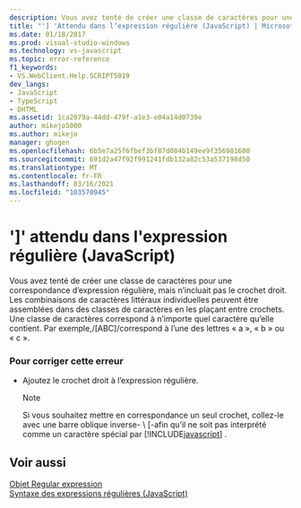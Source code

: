 ```yaml
---
description: Vous avez tenté de créer une classe de caractères pour une correspondance d’expression régulière, mais n’incluait pas le crochet droit.
title: "'] 'Attendu dans l’expression régulière (JavaScript) | Microsoft Docs"
ms.date: 01/18/2017
ms.prod: visual-studio-windows
ms.technology: vs-javascript
ms.topic: error-reference
f1_keywords:
- VS.WebClient.Help.SCRIPT5019
dev_langs:
- JavaScript
- TypeScript
- DHTML
ms.assetid: 1ca2079a-44dd-479f-a1e3-e04a14d0739e
author: mikejo5000
ms.author: mikejo
manager: ghogen
ms.openlocfilehash: 6b5e7a25f6fbef3bf87d084b149ee9f356981600
ms.sourcegitcommit: 691d2a47f92f991241fdb132a82c53a537198d50
ms.translationtype: MT
ms.contentlocale: fr-FR
ms.lasthandoff: 03/16/2021
ms.locfileid: "103570945"
---
```

# <a name="expected--in-regular-expression-javascript"></a>']' attendu dans l'expression régulière (JavaScript)
Vous avez tenté de créer une classe de caractères pour une correspondance d’expression régulière, mais n’incluait pas le crochet droit. Les combinaisons de caractères littéraux individuelles peuvent être assemblées dans des classes de caractères en les plaçant entre crochets. Une classe de caractères correspond à n’importe quel caractère qu’elle contient. Par exemple,/[ABC]/correspond à l’une des lettres « a », « b » ou « c ».  
  
### <a name="to-correct-this-error"></a>Pour corriger cette erreur  
  
- Ajoutez le crochet droit à l’expression régulière.  
  
    > [!NOTE]
    > Si vous souhaitez mettre en correspondance un seul crochet, collez-le avec une barre oblique inverse- \\ [-afin qu’il ne soit pas interprété comme un caractère spécial par [!INCLUDE[javascript](../../javascript/includes/javascript-md.md)] .  
  
## <a name="see-also"></a>Voir aussi  
 [Objet Regular expression](https://developer.mozilla.org/docs/Web/JavaScript/Reference/Global_Objects/RegExp)   
 [Syntaxe des expressions régulières (JavaScript)](/previous-versions/1400241x(v=vs.100))
